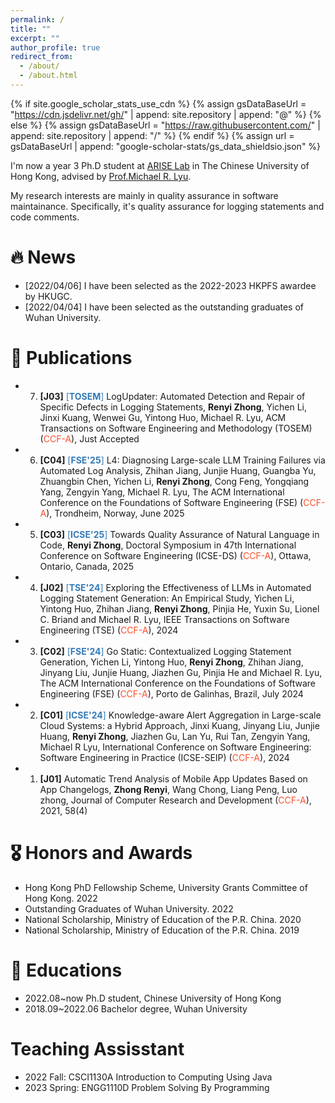 ```yaml
---
permalink: /
title: ""
excerpt: ""
author_profile: true
redirect_from: 
  - /about/
  - /about.html
---
```


{% if site.google_scholar_stats_use_cdn %}
{% assign gsDataBaseUrl = "https://cdn.jsdelivr.net/gh/" | append: site.repository | append: "@" %}
{% else %}
{% assign gsDataBaseUrl = "https://raw.githubusercontent.com/" | append: site.repository | append: "/" %}
{% endif %}
{% assign url = gsDataBaseUrl | append: "google-scholar-stats/gs_data_shieldsio.json" %}

<span class='anchor' id='about-me'></span>

I'm now a year 3 Ph.D student at [ARISE Lab](http://ariselab.cse.cuhk.edu.hk/) in The Chinese University of Hong Kong, advised by [Prof.Michael R. Lyu](https://www.cse.cuhk.edu.hk/lyu/home). 

My research interests are mainly in quality assurance in software maintainance. Specifically, it's quality assurance for logging statements and code comments.


# 🔥 News
- [2022/04/06] I have been selected as the 2022-2023 HKPFS awardee by HKUGC.
- [2022/04/04] I have been selected as the outstanding graduates of Wuhan University.

# 📝 Publications 
- 7. **[J03]** <span style="color:#337AB7">[**TOSEM**]</span> LogUpdater: Automated Detection and Repair of Specific Defects in Logging Statements, **Renyi Zhong**, Yichen Li, Jinxi Kuang, Wenwei Gu, Yintong Huo, Michael R. Lyu, ACM Transactions on Software Engineering and Methodology (TOSEM) (<span style="color:#FC4E2A">CCF-A</span>), Just Accepted
- 6. **[C04]** <span style="color:#337AB7">[**FSE'25**]</span> L4: Diagnosing Large-scale LLM Training Failures via Automated Log Analysis, Zhihan Jiang, Junjie Huang, Guangba Yu, Zhuangbin Chen, Yichen Li, **Renyi Zhong**, Cong Feng, Yongqiang Yang, Zengyin Yang, Michael R. Lyu, The ACM International Conference on the Foundations of Software Engineering (FSE) (<span style="color:#FC4E2A">CCF-A</span>), Trondheim, Norway, June 2025
- 5. **[C03]** <span style="color:#337AB7">[**ICSE'25**]</span> Towards Quality Assurance of Natural Language in Code, **Renyi Zhong**, Doctoral Symposium in 47th International Conference on Software Engineering (ICSE-DS) (<span style="color:#FC4E2A">CCF-A</span>), Ottawa, Ontario, Canada, 2025
- 4. **[J02]** <span style="color:#337AB7">[**TSE'24**]</span> Exploring the Effectiveness of LLMs in Automated Logging Statement Generation: An Empirical Study, Yichen Li, Yintong Huo, Zhihan Jiang, **Renyi Zhong**, Pinjia He, Yuxin Su, Lionel C. Briand and Michael R. Lyu, IEEE Transactions on Software Engineering (TSE) (<span style="color:#FC4E2A">CCF-A</span>), 2024
- 3. **[C02]** <span style="color:#337AB7">[**FSE'24**]</span> Go Static: Contextualized Logging Statement Generation, Yichen Li, Yintong Huo, **Renyi Zhong**, Zhihan Jiang, Jinyang Liu, Junjie Huang, Jiazhen Gu, Pinjia He and Michael R. Lyu, The ACM International Conference on the Foundations of Software Engineering (FSE) (<span style="color:#FC4E2A">CCF-A</span>), Porto de Galinhas, Brazil, July 2024
- 2. **[C01]** <span style="color:#337AB7">[**ICSE'24**]</span> Knowledge-aware Alert Aggregation in Large-scale Cloud Systems: a Hybrid Approach, Jinxi Kuang, Jinyang Liu, Junjie Huang, **Renyi Zhong**, Jiazhen Gu, Lan Yu, Rui Tan, Zengyin Yang, Michael R Lyu, International Conference on Software Engineering: Software Engineering in Practice (ICSE-SEIP) (<span style="color:#FC4E2A">CCF-A</span>), 2024
- 1. **[J01]** Automatic Trend Analysis of Mobile App Updates Based on App Changelogs, **Zhong Renyi**, Wang Chong, Liang Peng, Luo zhong, Journal of Computer Research and Development (<span style="color:#FC4E2A">CCF-A</span>), 2021, 58(4)

# 🎖 Honors and Awards
<!-- - *2021.10* Lorem ipsum dolor sit amet, consectetur adipiscing elit. Vivamus ornare aliquet ipsum, ac tempus justo dapibus sit amet. 
- *2021.09* Lorem ipsum dolor sit amet, consectetur adipiscing elit. Vivamus ornare aliquet ipsum, ac tempus justo dapibus sit amet.  -->
- Hong Kong PhD Fellowship Scheme, University Grants Committee of Hong Kong. 2022
- Outstanding Graduates of Wuhan University. 2022
- National Scholarship, Ministry of Education of the P.R. China. 2020
- National Scholarship, Ministry of Education of the P.R. China. 2019

# 📖 Educations
- 2022.08~now  Ph.D student, Chinese University of Hong Kong
- 2018.09~2022.06 Bachelor degree, Wuhan University

# Teaching Assisstant

- 2022 Fall: CSCI1130A Introduction to Computing Using Java
- 2023 Spring: ENGG1110D Problem Solving By Programming
<!-- # 💻 Internships -->
